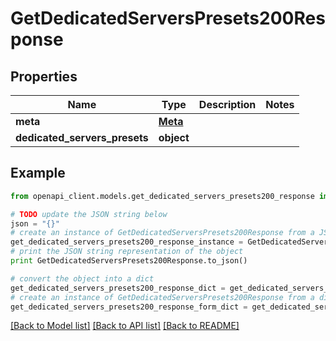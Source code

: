 # GetDedicatedServersPresets200Response


## Properties
Name | Type | Description | Notes
------------ | ------------- | ------------- | -------------
**meta** | [**Meta**](Meta.md) |  | 
**dedicated_servers_presets** | **object** |  | 

## Example

```python
from openapi_client.models.get_dedicated_servers_presets200_response import GetDedicatedServersPresets200Response

# TODO update the JSON string below
json = "{}"
# create an instance of GetDedicatedServersPresets200Response from a JSON string
get_dedicated_servers_presets200_response_instance = GetDedicatedServersPresets200Response.from_json(json)
# print the JSON string representation of the object
print GetDedicatedServersPresets200Response.to_json()

# convert the object into a dict
get_dedicated_servers_presets200_response_dict = get_dedicated_servers_presets200_response_instance.to_dict()
# create an instance of GetDedicatedServersPresets200Response from a dict
get_dedicated_servers_presets200_response_form_dict = get_dedicated_servers_presets200_response.from_dict(get_dedicated_servers_presets200_response_dict)
```
[[Back to Model list]](../README.md#documentation-for-models) [[Back to API list]](../README.md#documentation-for-api-endpoints) [[Back to README]](../README.md)


